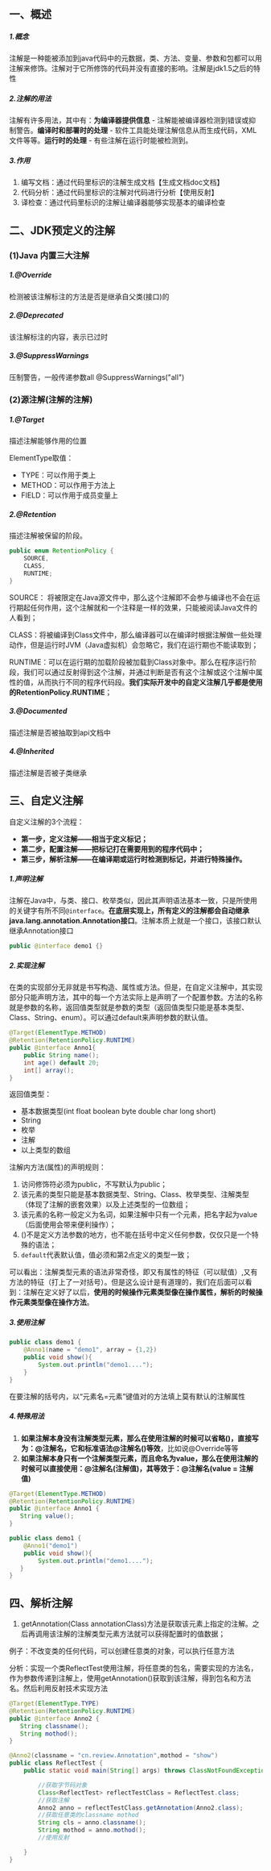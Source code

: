 ## 一、概述

##### 1.概念

注解是一种能被添加到java代码中的元数据，类、方法、变量、参数和包都可以用注解来修饰。注解对于它所修饰的代码并没有直接的影响。注解是jdk1.5之后的特性

##### 2.注解的用法

注解有许多用法，其中有：**为编译器提供信息** - 注解能被编译器检测到错误或抑制警告。**编译时和部署时的处理** - 软件工具能处理注解信息从而生成代码，XML文件等等。**运行时的处理** - 有些注解在运行时能被检测到。

##### 3.作用

1. 编写文档：通过代码里标识的注解生成文档【生成文档doc文档】
2. 代码分析：通过代码里标识的注解对代码进行分析【使用反射】
3. 译检查：通过代码里标识的注解让编译器能够实现基本的编译检查

## 二、JDK预定义的注解

### (1)Java 内置三大注解

##### 1.@Override

检测被该注解标注的方法是否是继承自父类(接口)的

##### 2.@Deprecated

该注解标注的内容，表示已过时

##### 3.@SuppressWarnings

压制警告，一般传递参数all  @SuppressWarnings("all")

### (2)源注解(注解的注解)

##### 1.@Target

描述注解能够作用的位置

ElementType取值：

- TYPE：可以作用于类上
- METHOD：可以作用于方法上
-  FIELD：可以作用于成员变量上

##### 2.@Retention

描述注解被保留的阶段。

```java
public enum RetentionPolicy {
    SOURCE,
    CLASS,
    RUNTIME;
}
```

  SOURCE： 将被限定在Java源文件中，那么这个注解即不会参与编译也不会在运行期起任何作用，这个注解就和一个注释是一样的效果，只能被阅读Java文件的人看到；

CLASS：将被编译到Class文件中，那么编译器可以在编译时根据注解做一些处理动作，但是运行时JVM（Java虚拟机）会忽略它，我们在运行期也不能读取到；

RUNTIME：可以在运行期的加载阶段被加载到Class对象中。那么在程序运行阶段，我们可以通过反射得到这个注解，并通过判断是否有这个注解或这个注解中属性的值，从而执行不同的程序代码段。**我们实际开发中的自定义注解几乎都是使用的RetentionPolicy.RUNTIME**；

##### 3.@Documented

描述注解是否被抽取到api文档中

##### 4.@Inherited

描述注解是否被子类继承

## 三、自定义注解

自定义注解的3个流程：

- **第一步，定义注解——相当于定义标记；**
- **第二步，配置注解——把标记打在需要用到的程序代码中；**
- **第三步，解析注解——在编译期或运行时检测到标记，并进行特殊操作。**

##### 1.声明注解

注解在Java中，与类、接口、枚举类似，因此其声明语法基本一致，只是所使用的关键字有所不同`@interface`。**在底层实现上，所有定义的注解都会自动继承java.lang.annotation.Annotation接口**。注解本质上就是一个接口，该接口默认继承Annotation接口

```java
public @interface demo1 {}
```

##### 2.实现注解

在类的实现部分无非就是书写构造、属性或方法。但是，在自定义注解中，其实现部分只能声明方法，其中的每一个方法实际上是声明了一个配置参数。方法的名称就是参数的名称，返回值类型就是参数的类型（返回值类型只能是基本类型、Class、String、enum）。可以通过default来声明参数的默认值。

```java
@Target(ElementType.METHOD)
@Retention(RetentionPolicy.RUNTIME)
public @interface Anno1{
    public String name();
    int age() default 20;
    int[] array();
}
```

返回值类型：

* 基本数据类型(int float boolean byte double char long short)
* String
* 枚举
* 注解
* 以上类型的数组

注解内方法(属性)的声明规则：

1. 访问修饰符必须为public，不写默认为public；
2. 该元素的类型只能是基本数据类型、String、Class、枚举类型、注解类型（体现了注解的嵌套效果）以及上述类型的一位数组；
3. 该元素的名称一般定义为名词，如果注解中只有一个元素，把名字起为value（后面使用会带来便利操作）；
4. ()不是定义方法参数的地方，也不能在括号中定义任何参数，仅仅只是一个特殊的语法；
5. `default`代表默认值，值必须和第2点定义的类型一致；

可以看出：注解类型元素的语法非常奇怪，即又有属性的特征（可以赋值）,又有方法的特征（打上了一对括号）。但是这么设计是有道理的，我们在后面可以看到：注解在定义好了以后，**使用的时候操作元素类型像在操作属性，解析的时候操作元素类型像在操作方法**。

##### 3.使用注解

```java
public class demo1 {
    @Anno1(name = "demo1", array = {1,2})
    public void show(){
        System.out.println("demo1....");
    }
}
```

在要注解的括号内，以“元素名=元素”键值对的方法填上莫有默认的注解属性

##### 4.特殊用法

1. **如果注解本身没有注解类型元素，那么在使用注解的时候可以省略()，直接写为：@注解名，它和标准语法@注解名()等效**，比如说@Override等等
2. **如果注解本身只有一个注解类型元素，而且命名为value，那么在使用注解的时候可以直接使用：@注解名(注解值)，其等效于：@注解名(value = 注解值)**

```java
@Target(ElementType.METHOD)
@Retention(RetentionPolicy.RUNTIME)
public @interface Anno1 {
   String value();
}
```

```java
public class demo1 {
    @Anno1("demo1")
    public void show(){
        System.out.println("demo1....");
   }
}
```

## 四、解析注解

1. getAnnotation(Class<A> annotationClass)方法是获取该元素上指定的注解。之后再调用该注解的注解类型元素方法就可以获得配置时的值数据；

例子：不改变类的任何代码，可以创建任意类的对象，可以执行任意方法

分析：实现一个类ReflectTest使用注解，将任意类的包名，需要实现的方法名，作为参数传递到注解上，使用getAnnotation()获取到该注解，得到包名和方法名。然后利用反射技术实现方法

```java
@Target(ElementType.TYPE)
@Retention(RetentionPolicy.RUNTIME)
public @interface Anno2 {
   String classname();
   String mothod();
}
```

```java
@Anno2(classname = "cn.review.Annotation",mothod = "show")
public class ReflectTest {
    public static void main(String[] args) throws ClassNotFoundException {

        //获取字节码对象
        Class<ReflectTest> reflectTestClass = ReflectTest.class;
        //获取注解
        Anno2 anno = reflectTestClass.getAnnotation(Anno2.class);
        //获取任意类的classname mothod
        String cls = anno.classname();
        String mothod = anno.mothod();
        //使用反射

    }
}

```

